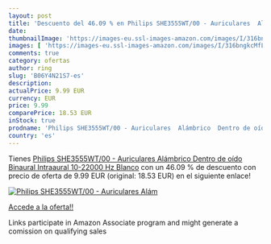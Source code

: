 ```yaml
---
layout: post
title: 'Descuento del 46.09 % en Philips SHE3555WT/00 - Auriculares  Alám'
date: 
thumbnailImage: 'https://images-eu.ssl-images-amazon.com/images/I/316bngkcMfL._SL200_.jpg'
images: [ 'https://images-eu.ssl-images-amazon.com/images/I/316bngkcMfL._SL200_.jpg' ]
comments: true
category: ofertas
author: ring
slug: 'B06Y4N21S7-es'
description:
actualPrice: 9.99 EUR
currency: EUR
price: 9.99
comparePrice: 18.53 EUR
inStock: true
prodname: 'Philips SHE3555WT/00 - Auriculares  Alámbrico  Dentro de oído  Binaural  Intraaural  10-22000 Hz   Blanco'
country: 'es'
---
```


Tienes [Philips SHE3555WT/00 - Auriculares  Alámbrico  Dentro de oído  Binaural  Intraaural  10-22000 Hz   Blanco](https://www.amazon.es/dp/B06Y4N21S7/?tag=tolees-21) con un 46.09 % de descuento con precio de oferta de 9.99 EUR (original: 18.53 EUR) en el siguiente enlace!

[![Philips SHE3555WT/00 - Auriculares  Alám](https://images-eu.ssl-images-amazon.com/images/I/316bngkcMfL._SL200_.jpg)](https://www.amazon.es/dp/B06Y4N21S7/?tag=tolees-21)

[Accede a la oferta!!](https://www.amazon.es/dp/B06Y4N21S7/?tag=tolees-21)

Links participate in Amazon Associate program and might generate a comission on qualifying sales


